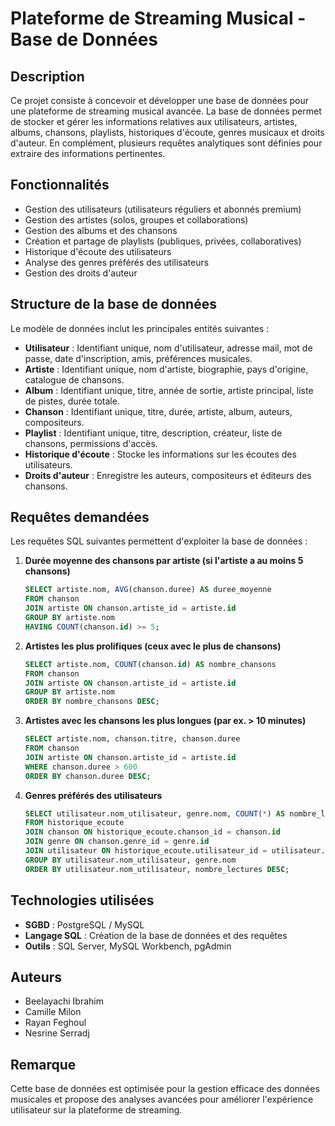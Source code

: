 # Plateforme de Streaming Musical - Base de Données

## Description
Ce projet consiste à concevoir et développer une base de données pour une plateforme de streaming musical avancée. La base de données permet de stocker et gérer les informations relatives aux utilisateurs, artistes, albums, chansons, playlists, historiques d'écoute, genres musicaux et droits d'auteur. En complément, plusieurs requêtes analytiques sont définies pour extraire des informations pertinentes.

## Fonctionnalités
- Gestion des utilisateurs (utilisateurs réguliers et abonnés premium)
- Gestion des artistes (solos, groupes et collaborations)
- Gestion des albums et des chansons
- Création et partage de playlists (publiques, privées, collaboratives)
- Historique d'écoute des utilisateurs
- Analyse des genres préférés des utilisateurs
- Gestion des droits d'auteur

## Structure de la base de données
Le modèle de données inclut les principales entités suivantes :
- **Utilisateur** : Identifiant unique, nom d'utilisateur, adresse mail, mot de passe, date d'inscription, amis, préférences musicales.
- **Artiste** : Identifiant unique, nom d'artiste, biographie, pays d'origine, catalogue de chansons.
- **Album** : Identifiant unique, titre, année de sortie, artiste principal, liste de pistes, durée totale.
- **Chanson** : Identifiant unique, titre, durée, artiste, album, auteurs, compositeurs.
- **Playlist** : Identifiant unique, titre, description, créateur, liste de chansons, permissions d'accès.
- **Historique d'écoute** : Stocke les informations sur les écoutes des utilisateurs.
- **Droits d'auteur** : Enregistre les auteurs, compositeurs et éditeurs des chansons.

## Requêtes demandées
Les requêtes SQL suivantes permettent d'exploiter la base de données :

1. **Durée moyenne des chansons par artiste (si l'artiste a au moins 5 chansons)**
   ```sql
   SELECT artiste.nom, AVG(chanson.duree) AS duree_moyenne
   FROM chanson
   JOIN artiste ON chanson.artiste_id = artiste.id
   GROUP BY artiste.nom
   HAVING COUNT(chanson.id) >= 5;
   ```

2. **Artistes les plus prolifiques (ceux avec le plus de chansons)**
   ```sql
   SELECT artiste.nom, COUNT(chanson.id) AS nombre_chansons
   FROM chanson
   JOIN artiste ON chanson.artiste_id = artiste.id
   GROUP BY artiste.nom
   ORDER BY nombre_chansons DESC;
   ```

3. **Artistes avec les chansons les plus longues (par ex. > 10 minutes)**
   ```sql
   SELECT artiste.nom, chanson.titre, chanson.duree
   FROM chanson
   JOIN artiste ON chanson.artiste_id = artiste.id
   WHERE chanson.duree > 600
   ORDER BY chanson.duree DESC;
   ```

4. **Genres préférés des utilisateurs**
   ```sql
   SELECT utilisateur.nom_utilisateur, genre.nom, COUNT(*) AS nombre_lectures
   FROM historique_ecoute
   JOIN chanson ON historique_ecoute.chanson_id = chanson.id
   JOIN genre ON chanson.genre_id = genre.id
   JOIN utilisateur ON historique_ecoute.utilisateur_id = utilisateur.id
   GROUP BY utilisateur.nom_utilisateur, genre.nom
   ORDER BY utilisateur.nom_utilisateur, nombre_lectures DESC;
   ```

## Technologies utilisées
- **SGBD** : PostgreSQL / MySQL
- **Langage SQL** : Création de la base de données et des requêtes
- **Outils** : SQL Server, MySQL Workbench, pgAdmin

## Auteurs
- Beelayachi Ibrahim
- Camille Milon
- Rayan Feghoul
- Nesrine Serradj


## Remarque
Cette base de données est optimisée pour la gestion efficace des données musicales et propose des analyses avancées pour améliorer l'expérience utilisateur sur la plateforme de streaming.

